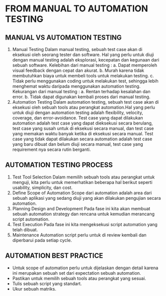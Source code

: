 # FROM MANUAL TO AUTOMATION TESTING

## MANUAL VS AUTOMATION TESTING
1. Manual Testing
   Dalam manual testing, sebuah test case akan di eksekusi oleh seorang tester dan software. Hal yang perlu untuk diuji dengan manual testing adalah eksplorasi, kecepatan
   dan kegunaan dari sebuah software. 
   Kelebihan dari manual testing :
   a. Dapat memperoleh visual feedback dengan cepat dan akurat.
   b. Murah karena tidak membutuhkan biaya untuk membeli tools untuk melakukan testing.
   c. Tidak perlu menggunakan coding untuk melakukan test, sehingga lebih menghemat waktu daripada menggunakan automation testing.
   Kekurangan dari manual testing :
   a. Rentan terhadap kesalahan dan error.
   b. Tidak dapat digunakan kembali proses dari manual testing.
2. Automation Testing
   Dalam automation testing, sebuah test case akan di eksekusi oleh sebuah tools atau perangkat automation.Hal yang perlu untuk diuji dengan automation testing adalah flexibility,
   velocity, coverage, dan error-avoidance.
   Test case yang dapat dilakukan automation adalah test case yang dapat dieksekusi secara berulang, test case yang susah untuk di eksekusi secara manual, dan test case yang 
   memakan waktu banyak ketika di eksekusi secara manual. Test case yang tidak dapat dilakukan secara automation adalah test case yang baru dibuat dan belum diuji secara manual, 
   test case yang requirement nya secara rutin berganti.

## AUTOMATION TESTING PROCESS
1. Test Tool Selection
   Dalam memilih sebuah tools atau perangkat untuk menguji, kita perlu untuk memerhatikan beberapa hal berikut seperti usability, simplicity, dan cost.
2. Define Scope of Automation
   Scope dari automation adalah area dari sebuah aplikasi yang sedang diuji yang akan dilakukan pengujian secara automation.
3. Planning Design and Development
   Pada fase ini kita akan membuat sebuah automation strategy dan rencana untuk kemudian merancang script automation.
4. Test Execution
   Pada fase ini kita mengeksekusi script automation yang telah dibuat.
5. Maintenance
   Automation script perlu untuk di review kembali dan diperbarui pada setiap cycle.
   
## AUTOMATION BEST PRACTICE
- Untuk scope of automation perlu untuk dijelaskan dengan detail karena ini merupakan sebuah set dari expectation sebuah automation.
- Pastikan untuk memilih sebuah tools atau perangkat yang sesuai.
- Tulis sebuah script yang standart.
- Ukur sebuah matriks.
